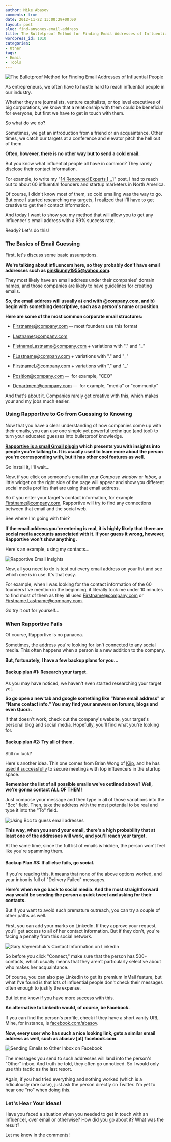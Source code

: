 ```yaml
---
author: Mike Abasov
comments: true
date: 2012-11-22 13:00:29+00:00
layout: post
slug: find-anyones-email-address
title: The Bulletproof Method for Finding Email Addresses of Influential People
wordpress_id: 1010
categories:
- Other
tags:
- Email
- Tools
---
```


![The Bulletproof Method for Finding Email Addresses of Influential People](/wp-content/uploads/2012/11/email.png)

As entrepreneurs, we often have to hustle hard to reach influential people in our industry.

Whether they are journalists, venture capitalists, or top level executives of big corporations, we know that a relationship with them could be beneficial for everyone, but first we have to get in touch with them.

So what do we do? 

Sometimes, we get an introduction from a friend or an acquaintance. Other times, we catch our targets at a conference and elevator pitch the hell out of them.

**Often, however, there is no other way but to send a cold email.**

But you know what influential people all have in common? They rarely disclose their contact information.

For example, to write my "[14 Renowned Experts […]](/2012/08/07/startup-marketing-priorities/)" post, I had to reach out to about 60 influential founders and startup marketers in North America.

Of course, I didn't know most of them, so cold emailing was the way to go. But once I started researching my targets, I realized that I'll have to get creative to get their contact information.

And today I want to show you my method that will allow you to get any influencer's email address with a 99% success rate.

Ready? Let's do this!

<!-- more -->




### The Basics of Email Guessing


First, let's discuss some basic assumptions.

**We're talking about influencers here, so they probably don't have email addresses such as pinkbunny1955@yahoo.com.**

They most likely have an email address under their companies' domain names, and those companies are likely to have guidelines for creating emails.

**So, the email address will usually a) end with @company.com, and b) begin with something descriptive, such as a person's name or position.**

**Here are some of the most common corporate email structures:**



	
  * Firstname@company.com -- most founders use this format

	
  * Lastname@company.com

	
  * FistnameLastname@company.com + variations with "." and "_"

	
  * FLastname@company.com + variations with "." and "_"

	
  * FirstnameL@company.com + variations with "." and "_"

	
  * Position@company.com --  for example, "CEO"

	
  * Department@company.com --  for example, "media" or "community"


And that's about it. Companies rarely get creative with this, which makes your and my jobs much easier.




### Using Rapportive to Go from Guessing to Knowing


Now that you have a clear understanding of how companies come up with their emails, you can use one simple yet powerful technique (and tool) to turn your educated guesses into bulletproof knowledge.

**[Rapportive is a small Gmail plugin](http://rapportive.com/) which presents you with insights into people you're talking to. It is usually used to learn more about the person you're corresponding with, but it has other cool features as well.**

Go install it, I'll wait…

Now, if you click on someone's email in your _Compose window_ or _Inbox_, a little widget on the right side of the page will appear and show you different social media profiles that are using that email address.

So if you enter your target's contact information, for example Firstname@company.com, Rapportive will try to find any connections between that email and the social web.

See where I'm going with this?

**If the email address you're entering is real, it is highly likely that there are social media accounts associated with it. If your guess it wrong, however, Rapportive won't show anything.**

Here's an example, using my contacts…

![Rapportive Email Insights](/wp-content/uploads/2012/11/Screen-Shot-2012-11-21-at-7.03.39-PM.png)

Now, all you need to do is test out every email address on your list and see which one is in use. It's that easy.

For example, when I was looking for the contact information of the 60 founders I've mention in the beginning, it literally took me under 10 minutes to find most of them as they all used Firstname@company.com or Firstname.Lastname@company.com.

Go try it out for yourself…




### When Rapportive Fails


Of course, Rapportive is no panacea.

Sometimes, the address you're looking for isn't connected to any social media. This often happens when a person is a new addition to the company.

**But, fortunately, I have a few backup plans for you…**


#### Backup plan #1: Research your target.


As you may have noticed, we haven't even started researching your target yet.

**So go open a new tab and google something like "Name email address" or "Name contact info." You may find your answers on forums, blogs and even Quora.**

If that doesn't work, check out the company's website, your target's personal blog and social media. Hopefully, you'll find what you're looking for.


#### Backup plan #2: Try all of them.


Still no luck?

Here's another idea. This one comes from Brian Wong of [Kiip](http://www.kiip.me/), and he has [used it successfully](http://vimeo.com/23139843) to secure meetings with top influencers in the sturtup space.

**Remember the list of all possible emails we've outlined above? Well, we're gonna contact ALL OF THEM!**

Just compose your message and then type in all of those variations into the "Bcc" field. Then, take the address with the most potential to be real and type it into the "To" field.

![Using Bcc to guess email adresses](/wp-content/uploads/2012/11/Screen-Shot-2012-11-21-at-6.42.05-PM.png)

**This way, when you send your email, there's a high probability that at least one of the addresses will work, and you'll reach your target.**

At the same time, since the full list of emails is hidden, the person won't feel like you're spamming them.




#### Backup Plan #3: If all else fails, go social.


If you're reading this, it means that none of the above options worked, and your inbox is full of "Delivery Failed" messages.

**Here's when we go back to social media. And the most straightforward way would be sending the person a quick tweet and asking for their contacts.**

But if you want to avoid such premature outreach, you can try a couple of other paths as well.

First, you can add your marks on LinkedIn. If they approve your request, you'll get access to all of her contact information. But if they don't, you're facing a penalty from this social network.

![Gary Vaynerchuk's Contact Information on LinkedIn](/wp-content/uploads/2012/11/Screen-Shot-2012-11-21-at-7.09.21-PM-590x433.png)

So before you click "Connect," make sure that the person has 500+ contacts, which usually means that they aren't particularly selective about who makes her acquaintance.

Of course, you can also pay LinkedIn to get its premium InMail feature, but what I've found is that lots of influential people don't check their messages often enough to justify the expense.

But let me know if you have more success with this.

**An alternative to LinkedIn would, of course, be Facebook.**

If you can find the person's profile, check if they have a short vanity URL. Mine, for instance, is [facebook.com/abasov](http://facebook.com/abasov).

**Now, every user who has such a nice looking link, gets a similar email address as well, such as abasov [at] facebook.com.**

![Sending Emails to Other Inbox on Facebook](/wp-content/uploads/2012/11/Screen-Shot-2012-11-21-at-12.15.28-AM.png)

The messages you send to such addresses will land into the person's "Other" inbox. And truth be told, they often go unnoticed. So I would only use this tactic as the last resort.

Again, if you had tried everything and nothing worked (which is a ridiculously rare case), just ask the person directly on Twitter. I'm yet to hear one "no" when doing this.




### Let's Hear Your Ideas!


Have you faced a situation when you needed to get in touch with an influencer, over email or otherwise? How did you go about it? What was the result?

Let me know in the comments!
